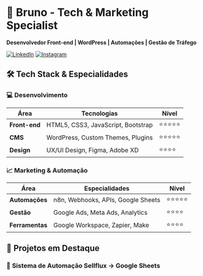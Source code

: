 # 🚀 Bruno - Tech & Marketing Specialist

<div align="left">

**Desenvolvedor Front-end | WordPress | Automações | Gestão de Tráfego**

[![LinkedIn](https://img.shields.io/badge/💼-LinkedIn-0077b5)](https://www.linkedin.com/in/bruno-oliveira-0726a6172?utm_source=share&utm_campaign=share_via&utm_content=profile&utm_medium=android_app)
[![Instagram](https://img.shields.io/badge/📱-Instagram-e4405f)](https://www.instagram.com/brunooliveiraweb?igsh=NzJwMWU2YWJpbTBt)

</div>

## 🛠 **Tech Stack & Especialidades**

### **💻 Desenvolvimento**
| Área | Tecnologias | Nível |
|------|-------------|-------|
| **Front-end** | HTML5, CSS3, JavaScript, Bootstrap | ⭐⭐⭐⭐⭐ |
| **CMS** | WordPress, Custom Themes, Plugins | ⭐⭐⭐⭐⭐ |
| **Design** | UX/UI Design, Figma, Adobe XD | ⭐⭐⭐⭐ |

### **📈 Marketing & Automação**
| Área | Especialidades | Nível |
|------|----------------|-------|
| **Automações** | n8n, Webhooks, APIs, Google Sheets | ⭐⭐⭐⭐⭐ |
| **Gestão** | Google Ads, Meta Ads, Analytics | ⭐⭐⭐⭐ |
| **Ferramentas** | Google Workspace, Zapier, Make | ⭐⭐⭐⭐ |

## 🎯 **Projetos em Destaque**

### 🤖 **Sistema de Automação Sellflux → Google Sheets**
